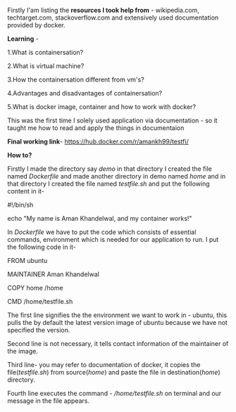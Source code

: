 Firstly I'am listing the **resources I took help from** - wikipedia.com, techtarget.com, stackoverflow.com and extensively used documentation provided by docker.

**Learning** - 

1.What is containersation?

2.What is virtual machine?

3.How the containersation different from vm's?

4.Advantages and disadvantages of containersation?

5.What is docker image, container and how to work with docker?

This was the first time I solely used application via documentation - so it taught me how to read and apply the things in documentaion

**Final working link**-
https://hub.docker.com/r/amankh99/testfi/

**How to?**

Firstly I made the directory say _demo_ in that directory I created the file named _Dockerfile_ and made another directory in demo named _home_
and in that directory I created the file named _testfile.sh_ and put the following content in it-

#!/bin/sh

echo "My name is Aman Khandelwal, and my container works!"

In _Dockerfile_ we have to put the code which consists of essential commands, environment which is needed for our application to run.
I put the following code in it-

FROM ubuntu

MAINTAINER Aman Khandelwal

COPY home /home

CMD /home/testfile.sh

The first line signifies the the environment we want to work in - ubuntu, this pulls the by default the latest version image of ubuntu because we have not specified the
version.

Second line is not necessary, it tells contact information of the maintainer of the image.

Third line- you may refer to documentation of docker, it copies the file(_testfile.sh_) from source(_home_) and paste the file in destination(_home_) directory.

Fourth line executes the command - _/home/testfile.sh_ on terminal and our message in the file appears.
